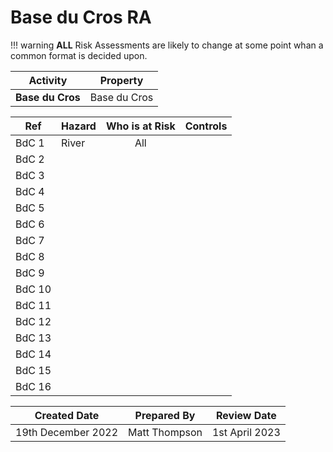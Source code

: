 # Base du Cros RA

!!! warning
    **ALL** Risk Assessments are likely to change at some point whan a common format is decided upon.

|**Activity**|**Property**|
|---|---|
|**Base du Cros**|Base du Cros|

|**Ref**|**Hazard**|**Who is at Risk**|**Controls**|
|---|---|:---:|---|
|BdC 1|River|All||
|BdC 2||||
|BdC 3||||
|BdC 4||||
|BdC 5||||
|BdC 6||||
|BdC 7||||
|BdC 8||||
|BdC 9||||
|BdC 10||||
|BdC 11||||
|BdC 12||||
|BdC 13||||
|BdC 14||||
|BdC 15||||
|BdC 16||||

|**Created Date**|**Prepared By**|**Review Date**|
|---|---|---|
|19th December 2022|Matt Thompson|1st April 2023|
